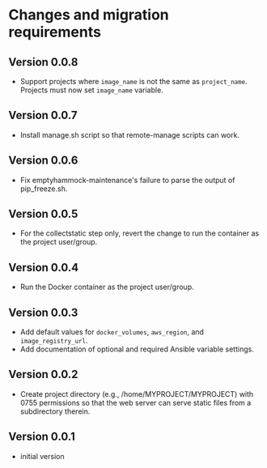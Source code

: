 # Changes and migration requirements

## Version 0.0.8

* Support projects where `image_name` is not the same as `project_name`.  Projects
  must now set `image_name` variable.

## Version 0.0.7

* Install manage.sh script so that remote-manage scripts can work.

## Version 0.0.6

* Fix emptyhammock-maintenance's failure to parse the output of pip_freeze.sh.

## Version 0.0.5

* For the collectstatic step only, revert the change to run the container as the
  project user/group.

## Version 0.0.4

* Run the Docker container as the project user/group.

## Version 0.0.3

* Add default values for `docker_volumes`, `aws_region`, and `image_registry_url`.
* Add documentation of optional and required Ansible variable settings.

## Version 0.0.2

* Create project directory (e.g., /home/MYPROJECT/MYPROJECT) with 0755 permissions so
  that the web server can serve static files from a subdirectory therein.

## Version 0.0.1

* initial version
